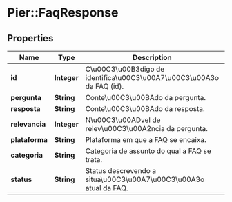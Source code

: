 # Pier::FaqResponse

## Properties
Name | Type | Description | Notes
------------ | ------------- | ------------- | -------------
**id** | **Integer** | C\u00C3\u00B3digo de identifica\u00C3\u00A7\u00C3\u00A3o da FAQ (id). | [optional] 
**pergunta** | **String** | Conte\u00C3\u00BAdo da pergunta. | [optional] 
**resposta** | **String** | Conte\u00C3\u00BAdo da resposta. | [optional] 
**relevancia** | **Integer** | N\u00C3\u00ADvel de relev\u00C3\u00A2ncia da pergunta. | [optional] 
**plataforma** | **String** | Plataforma em que a FAQ se encaixa. | [optional] 
**categoria** | **String** | Categoria de assunto do qual a FAQ se trata. | [optional] 
**status** | **String** | Status descrevendo a situa\u00C3\u00A7\u00C3\u00A3o atual da FAQ. | [optional] 


